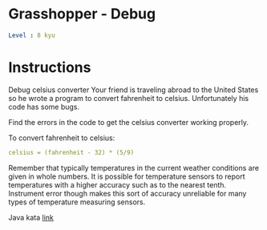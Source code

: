 # Grasshopper - Debug

```yaml
Level : 8 kyu
```

# Instructions
Debug celsius converter
Your friend is traveling abroad to the United States so he wrote a program to convert fahrenheit to celsius. Unfortunately his code has some bugs.

Find the errors in the code to get the celsius converter working properly.

To convert fahrenheit to celsius:

```yaml
celsius = (fahrenheit - 32) * (5/9)
```

Remember that typically temperatures in the current weather conditions are given in whole numbers. It is possible for temperature sensors to report temperatures with a higher accuracy such as to the nearest tenth. Instrument error though makes this sort of accuracy unreliable for many types of temperature measuring sensors.

Java kata [link](https://www.codewars.com/kata/55cb854deb36f11f130000e1/train/java)